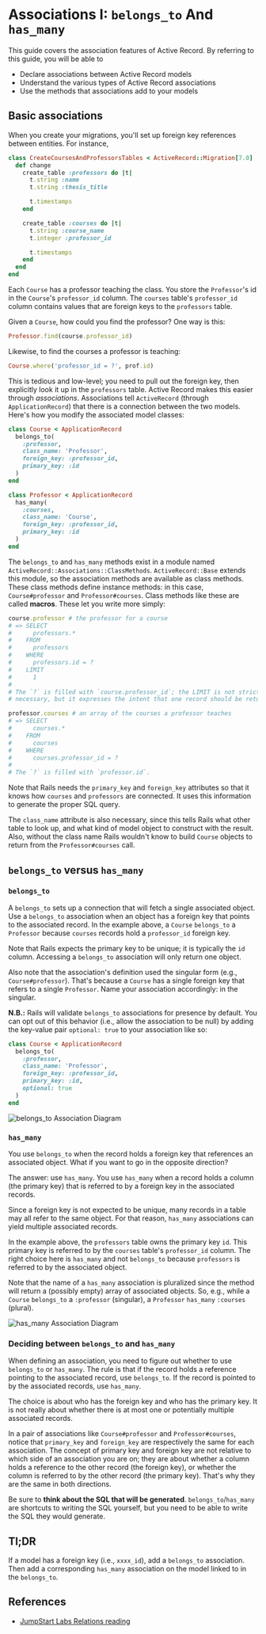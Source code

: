 # Associations I: `belongs_to` And `has_many`

This guide covers the association features of Active Record. By referring to
this guide, you will be able to

* Declare associations between Active Record models
* Understand the various types of Active Record associations
* Use the methods that associations add to your models

## Basic associations

When you create your migrations, you'll set up foreign key references
between entities. For instance,

```ruby
class CreateCoursesAndProfessorsTables < ActiveRecord::Migration[7.0]
  def change
    create_table :professors do |t|
      t.string :name
      t.string :thesis_title

      t.timestamps
    end

    create_table :courses do |t|
      t.string :course_name
      t.integer :professor_id

      t.timestamps
    end
  end
end
```

Each `Course` has a professor teaching the class. You store the `Professor`'s id
in the `Course`'s `professor_id` column.  The `courses` table's `professor_id`
column contains values that are foreign keys to the `professors` table.

Given a `Course`, how could you find the professor? One way is this:

```ruby
Professor.find(course.professor_id)
```

Likewise, to find the courses a professor is teaching:

```ruby
Course.where('professor_id = ?', prof.id)
```

This is tedious and low-level; you need to pull out the foreign key, then
explicitly look it up in the `professors` table. Active Record makes this easier
through *associations*. Associations tell `ActiveRecord` (through
`ApplicationRecord`) that there is a connection between the two models. Here's
how you modify the associated model classes:

```ruby
class Course < ApplicationRecord
  belongs_to(
    :professor,
    class_name: 'Professor',
    foreign_key: :professor_id,
    primary_key: :id
  )
end

class Professor < ApplicationRecord
  has_many(
    :courses,
    class_name: 'Course',
    foreign_key: :professor_id,
    primary_key: :id
  )
end
```

The `belongs_to` and `has_many` methods exist in a module named
`ActiveRecord::Associations::ClassMethods`. `ActiveRecord::Base` extends this
module, so the association methods are available as class methods. These class
methods define instance methods: in this case, `Course#professor` and
`Professor#courses`. Class methods like these are called **macros**. These let
you write more simply:

```ruby
course.professor # the professor for a course
# => SELECT
#      professors.*
#    FROM
#      professors
#    WHERE
#      professors.id = ?
#    LIMIT
#      1
#
# The `?` is filled with `course.professor_id`; the LIMIT is not strictly
# necessary, but it expresses the intent that one record should be returned.

professor.courses # an array of the courses a professor teaches
# => SELECT
#      courses.*
#    FROM
#      courses
#    WHERE
#      courses.professor_id = ?
#
# The `?` is filled with `professor.id`.
```

Note that Rails needs the `primary_key` and `foreign_key` attributes so that it
knows how `courses` and `professors` are connected. It uses this information to
generate the proper SQL query.

The `class_name` attribute is also necessary, since this tells Rails what other
table to look up, and what kind of model object to construct with the result.
Also, without the class name Rails wouldn't know to build `Course` objects to
return from the `Professor#courses` call.

## `belongs_to` versus `has_many`

### `belongs_to`

A `belongs_to` sets up a connection that will fetch a single associated object.
Use a `belongs_to` association when an object has a foreign key that points to
the associated record. In the example above, a `Course` `belongs_to` a
`Professor` because `courses` records hold a `professor_id` foreign key.

Note that Rails expects the primary key to be unique; it is typically the `id`
column. Accessing a `belongs_to` association will only return one object.

Also note that the association's definition used the singular form (e.g.,
`Course#professor`). That's because a `Course` has a single foreign key that
refers to a single `Professor`. Name your association accordingly: in the
singular.

**N.B.:** Rails will validate `belongs_to` associations for presence by default.
You can opt out of this behavior (i.e., allow the association to be null) by
adding the key-value pair `optional: true` to your association like so:

```ruby
class Course < ApplicationRecord
  belongs_to(
    :professor,
    class_name: 'Professor',
    foreign_key: :professor_id,
    primary_key: :id,
    optional: true
  )
end
```

![belongs_to Association Diagram](https://guides.rubyonrails.org/images/association_basics/belongs_to.png)

### `has_many`

You use `belongs_to` when the record holds a foreign key that references an
associated object. What if you want to go in the opposite direction?

The answer: use `has_many`. You use `has_many` when a record holds a column (the
primary key) that is referred to by a foreign key in the associated records.

Since a foreign key is not expected to be unique, many records in a table may
all refer to the same object. For that reason, `has_many` associations can yield
multiple associated records.

In the example above, the `professors` table owns the primary key `id`. This
primary key is referred to by the `courses` table's `professor_id` column. The
right choice here is `has_many` and not `belongs_to` because `professors` is
referred to by the associated object.

Note that the name of a `has_many` association is pluralized since the method
will return a (possibly empty) array of associated objects. So, e.g., while a
`Course` `belongs_to` a `:professor` (singular), a `Professor` `has_many`
`:courses` (plural).

![has_many Association Diagram](https://guides.rubyonrails.org/images/association_basics/has_many.png)

### Deciding between `belongs_to` and `has_many`

When defining an association, you need to figure out whether to use `belongs_to`
or `has_many`. The rule is that if the record holds a reference pointing to the
associated record, use `belongs_to`. If the record is pointed to by the
associated records, use `has_many`.

The choice is about who has the foreign key and who has the primary key. It is
not really about whether there is at most one or potentially multiple associated
records.

In a pair of associations like `Course#professor` and `Professor#courses`,
notice that `primary_key` and `foreign_key` are respectively the same for each
association. The concept of primary key and foreign key are not relative to
which side of an association you are on; they are about whether a column holds a
reference to the other record (the foreign key), or whether the column is
referred to by the other record (the primary key). That's why they are the same
in both directions.

Be sure to **think about the SQL that will be generated**.
`belongs_to`/`has_many` are shortcuts to writing the SQL yourself, but you need
to be able to write the SQL they would generate.

## Tl;DR

If a model has a foreign key (i.e., `xxxx_id`), add a `belongs_to` association.
Then add a corresponding `has_many` association on the model linked to in the
`belongs_to`.  

## References

* [JumpStart Labs Relations reading][js-relations]

[js-relations]: http://tutorials.jumpstartlab.com/topics/models/relationships.html
